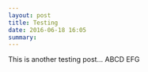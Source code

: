 ```yaml
---
layout: post
title: Testing
date: 2016-06-18 16:05
summary: 
---
```

This is another testing post...
ABCD EFG
